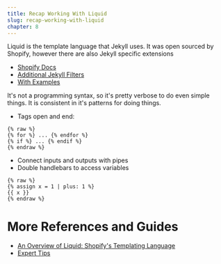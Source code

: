 ```yaml
---
title: Recap Working With Liquid
slug: recap-working-with-liquid
chapter: 8
---
```

Liquid is the template language that Jekyll uses. It was open sourced by
Shopify,  however there are also Jekyll specific extensions
* [Shopify Docs](https://shopify.github.io/liquid/)
* [Additional Jekyll Filters](https://jekyllrb.com/docs/liquid/filters/)
* [With Examples](https://learn.cloudcannon.com/jekyll/introduction-to-liquid/)

It's not a programming syntax, so it's pretty verbose to do even simple things.
It is consistent in it's patterns for doing things.
* Tags open and end:

~~~
{% raw %}
{% for %} ... {% endfor %}
{% if %} ... {% endif %}
{% endraw %}
~~~

* Connect inputs and outputs with pipes
* Double handlebars to access variables

~~~
{% raw %}
{% assign x = 1 | plus: 1 %}
{{ x }}
{% endraw %}
~~~

# More References and Guides
* [An Overview of Liquid: Shopify's Templating Language](https://www.shopify.com/partners/blog/115244038-an-overview-of-liquid-shopifys-templating-language)
* [Expert Tips](https://www.shopify.com/partners/blog/17387171-11-easy-to-learn-tips-for-using-liquid-shopifys-template-language)
